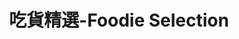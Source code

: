 ---
title: "吃貨精選-Foodie Selection"
description: "探索全台美食競賽，發現在地美味，品嚐競技精神"
keywords:
  - 美食競賽
  - 台灣美食
  - 美食精選
datePublished: "2025-06-30"
dateModified: "2025-07-01"
city: "台北市"
district: "所有行政區"
award: "所有獎項"
year: "所有年份"
page: 17
count: 234

restaurants:
  - name: "春韭"
    address: "台北市中山區中山北路二段183巷1-5號"
    phone: "0225930155"
    geo: "25.063860039282382, 121.52300489899268"
    google_map: "https://maps.app.goo.gl/Qmni6uNzNo1H8R9t9"
    footinder: "https://footinder.com.tw/%e5%8f%b0%e5%8c%97%e5%b8%82%e4%b8%ad%e5%b1%b1%e5%8d%80/362158/"
    official: "https://www.facebook.com/springleek.tw"
    award:
    - name: "500盤"
      year: "2024"
  - name: "承家私廚"
    address: "台北市中山區民權東路二段92巷6號"
    phone: "0225221276"
    geo: "25.060878196777995, 121.53167005765596"
    google_map: "https://maps.app.goo.gl/TMwqdshzAeN5Jej87"
    footinder: "https://footinder.com.tw/%E5%8F%B0%E5%8C%97%E5%B8%82%E4%B8%AD%E5%B1%B1%E5%8D%80/176131/"
    official: "https://www.facebook.com/CHENGJIA1969/"
    award:
    - name: "500盤"
      year: "2024"
  - name: "赤身燒肉 USHIO Taipei"
    address: "台北市中山區中山北路一段57號"
    phone: "0225710357"
    geo: "25.049483340243512, 121.52168135403534"
    google_map: "https://maps.app.goo.gl/cJ1NvP67rdE76gnT7"
    footinder: "https://footinder.com.tw/%E5%8F%B0%E5%8C%97%E5%B8%82%E4%B8%AD%E5%B1%B1%E5%8D%80/362160/"
    official: "https://www.facebook.com/ushio.taipei"
    award:
    - name: "500盤"
      year: "2024"
  - name: "川揚郁坊小館"
    address: "台北市中正區延平南路163巷2號"
    phone: "0223311117"
    geo: "25.03504999206272, 121.50792876911677"
    google_map: "https://maps.app.goo.gl/h1mtBDCE8Jdm22aP6"
    footinder: "https://footinder.com.tw/%E5%8F%B0%E5%8C%97%E5%B8%82%E4%B8%AD%E6%AD%A3%E5%8D%80/7460/"
    official: "https://www.facebook.com/yufang.restaurant/"
    award:
    - name: "500盤"
      year: "2024"
  - name: "川雅"
    address: "台北市信義區松智路17號微風南山46樓"
    phone: "0227220303"
    geo: "25.034280263725563, 121.56687016702816"
    google_map: "https://maps.app.goo.gl/DWjnxi15bCxumJUUA"
    footinder: "https://footinder.com.tw/%e5%8f%b0%e5%8c%97%e5%b8%82%e4%bf%a1%e7%be%a9%e5%8d%80/362162/"
    official: "https://www.chuan-ya.com/"
    award:
    - name: "500盤"
      year: "2024"
  - name: "辰壽司·割烹·會席"
    address: "台北市松山區敦化北路167號B1"
    phone: "0277076666"
    geo: "25.054766997553862, 121.54941188931664"
    google_map: "https://maps.app.goo.gl/VQVxZzJpD9a8eaL88"
    footinder: "https://footinder.com.tw/%E5%8F%B0%E5%8C%97%E5%B8%82%E6%9D%BE%E5%B1%B1%E5%8D%80/47741/"
    official: "http://www.csclub.com.tw/"
    award:
    - name: "500盤"
      year: "2024"
  - name: "壽司芳 台北 Sushiyoshi Taipei"
    address: "台北市大安區忠孝東路四段216巷19弄12號"
    phone: "0227215560"
    geo: "25.040238780732103, 121.55369117224443"
    google_map: "https://maps.app.goo.gl/KTLvcLChsTBH9fdu5"
    footinder: "https://footinder.com.tw/%e5%8f%b0%e5%8c%97%e5%b8%82%e5%a4%a7%e5%ae%89%e5%8d%80/110875/"
    official: "https://www.facebook.com/sushiyoshitaipei/"
    award:
    - name: "500盤"
      year: "2024"
  - name: "BANKER Martini Bar (深夜銀行家牛排館)"
    address: "台北市大安區安和路一段83號"
    phone: "0223253883"
    geo: "25.036609153321766, 121.55233008703554"
    google_map: "https://maps.app.goo.gl/e7tW5qM1HTNut3tU9"
    footinder: "https://footinder.com.tw/%E5%8F%B0%E5%8C%97%E5%B8%82%E5%A4%A7%E5%AE%89%E5%8D%80/36448/"
    official: "https://www.instagram.com/banker_martinibar/"
    award:
    - name: "500盤"
      year: "2024"
  - name: "時時香"
    address: "分店眾多請自行搜尋"
    phone: ""
    geo: ""
    google_map: "https://www.google.com/maps/search/%E6%99%82%E6%99%82%E9%A6%99/@25.0630022,121.4293789,11.63z?entry=ttu&g_ep=EgoyMDI1MDYxMS4wIKXMDSoASAFQAw%3D%3D"
    footinder: "https://footinder.com.tw/%E5%8F%B0%E5%8C%97%E5%B8%82%E4%BF%A1%E7%BE%A9%E5%8D%80/33920/"
    official: "https://ricebar.com.tw/"
    award:
    - name: "500盤"
      year: "2024"
---
